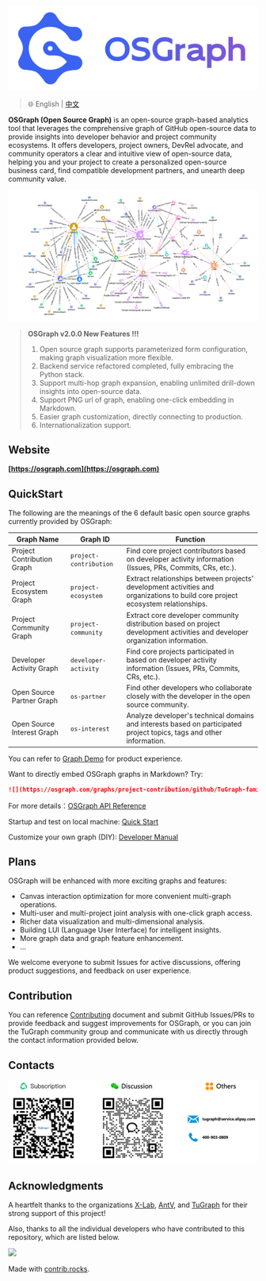 ![](docs/img/logo.png)

> 🌐️ English | [中文](README-cn.md)

**OSGraph (Open Source Graph)** is an open-source graph-based analytics tool that leverages the comprehensive graph of GitHub open-source data to provide insights into developer behavior and project community ecosystems. It offers developers, project owners, DevRel advocate, and community operators a clear and intuitive view of open-source data, helping you and your project to create a personalized open-source business card, find compatible development partners, and unearth deep community value.

![](docs/img/graphs.png)

> **OSGraph v2.0.0 New Features !!!**
> 1. Open source graph supports parameterized form configuration, making graph visualization more flexible.
> 2. Backend service refactored completed, fully embracing the Python stack.
> 3. Support multi-hop graph expansion, enabling unlimited drill-down insights into open-source data.
> 4. Support PNG url of graph, enabling one-click embedding in Markdown.
> 5. Easier graph customization, directly connecting to production.
> 6. Internationalization support.

## Website

**[https://osgraph.com](https://osgraph.com)**

## QuickStart

The following are the meanings of the 6 default basic open source graphs currently provided by OSGraph:

| Graph Name | Graph ID | Function |
|----------|------------------------|-----------------------------------------------|
| Project Contribution Graph | `project-contribution` | Find core project contributors based on developer activity information (Issues, PRs, Commits, CRs, etc.). |
| Project Ecosystem Graph | `project-ecosystem` | Extract relationships between projects' development activities and organizations to build core project ecosystem relationships. |
| Project Community Graph | `project-community` | Extract core developer community distribution based on project development activities and developer organization information. |
| Developer Activity Graph | `developer-activity` | Find core projects participated in based on developer activity information (Issues, PRs, Commits, CRs, etc.). |
| Open Source Partner Graph | `os-partner` | Find other developers who collaborate closely with the developer in the open source community. |
| Open Source Interest Graph | `os-interest` | Analyze developer's technical domains and interests based on participated project topics, tags and other information. |

You can refer to [Graph Demo](docs/en-US/demo.md) for product experience.

Want to directly embed OSGraph graphs in Markdown? Try:

```markdown
![](https://osgraph.com/graphs/project-contribution/github/TuGraph-family/tugraph-db?lang=en-US)
```

For more details：[OSGraph API Reference](docs/en-US/api-reference.md)

Startup and test on local machine: [Quick Start](docs/en-US/quick-start.md)

Customize your own graph (DIY): [Developer Manual](docs/en-US/developer-manual.md)

## Plans

OSGraph will be enhanced with more exciting graphs and features:

* Canvas interaction optimization for more convenient multi-graph operations.
* Multi-user and multi-project joint analysis with one-click graph access. 
* Richer data visualization and multi-dimensional analysis.
* Building LUI (Language User Interface) for intelligent insights.
* More graph data and graph feature enhancement.
* ...

We welcome everyone to submit Issues for active discussions, offering product suggestions, and feedback on user experience.

## Contribution

You can reference [Contributing](community/CONTRIBUTING.md) document and submit GitHub Issues/PRs to provide feedback and suggest improvements for OSGraph, or you can join the TuGraph community group and communicate with us directly through the contact information provided below.

## Contacts

![](https://github.com/TuGraph-family/community/blob/master/assets/contacts.png)

## Acknowledgments

A heartfelt thanks to the organizations [X-Lab](https://github.com/X-lab2017?language=shell), [AntV](https://antv.antgroup.com/), and [TuGraph](https://www.tugraph.tech/) for their strong support of this project!

Also, thanks to all the individual developers who have contributed to this repository, which are listed below.

<a href="https://github.com/TuGraph-family/osgraph/graphs/contributors">
  <img src="https://contrib.rocks/image?repo=TuGraph-family/osgraph" />
</a>

Made with [contrib.rocks](https://contrib.rocks).